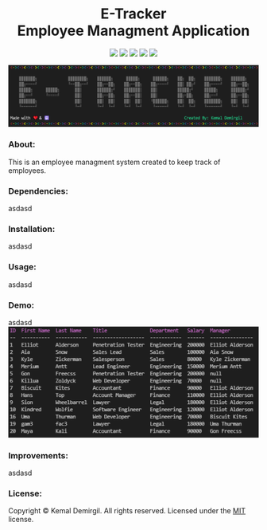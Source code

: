 <h1 align = "center"> E-Tracker <br> Employee Managment Application </h1>
<p align = "center">
  <img src="https://img.shields.io/npm/v/npm?color=red&logo=npm"/>
  <img src="https://img.shields.io/node/v/jest"/>
  <img src="https://img.shields.io/github/license/kemaldemirgil/e-tracker?color=cyan&label=License&logo=github&logoColor=cyan"/>
  <img src="https://img.shields.io/github/issues/kemaldemirgil/e-tracker?color=yellow&label=Issues&logo=github&logoColor=yellow">
  <img src="https://img.shields.io/github/last-commit/kemaldemirgil/e-tracker?color=orange&label=Last%20Commit&logo=git&logoColor=orange">
</p>

<p align = "center" ><img src="/images/start-eTracker.PNG"/></p>

### About:
This is an employee managment system created to keep track of employees.

### Dependencies:
asdasd

### Installation:
asdasd

### Usage:
asdasd

### Demo:
asdasd
![](/images/employees.PNG)

### Improvements:
asdasd

### License:
Copyright © Kemal Demirgil. All rights reserved.
Licensed under the [MIT](https://github.com/kemaldemirgil/e-tracker/blob/main/LICENSE) license.




